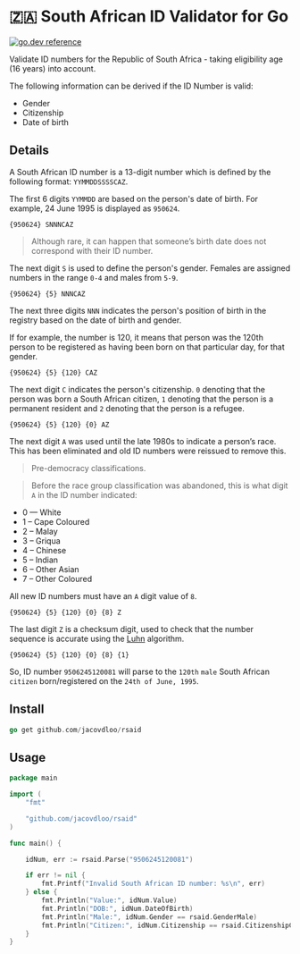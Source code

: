 # 🇿🇦 South African ID Validator for Go

[![go.dev reference](https://img.shields.io/badge/go.dev-reference-007d9c?logo=go&logoColor=white&style=flat-square)](https://pkg.go.dev/mod/github.com/jacovdloo/rsaid)

Validate ID numbers for the Republic of South Africa - taking eligibility age (16 years) into account.

The following information can be derived if the ID Number is valid:

- Gender
- Citizenship
- Date of birth

## Details

A South African ID number is a 13-digit number which is defined by the following format: `YYMMDDSSSSCAZ`.

The first 6 digits `YYMMDD` are based on the person's date of birth. For example, 24 June 1995 is displayed as `950624`.

`{950624} SNNNCAZ`

> Although rare, it can happen that someone’s birth date does not correspond with their ID number.

The next digit `S` is used to define the person's gender. Females are assigned numbers in the range `0-4` and males from `5-9`.

`{950624} {5} NNNCAZ`

The next three digits `NNN` indicates the person's position of birth in the registry based on the date of birth and gender.

If for example, the number is 120, it means that person was the 120th person to be registered as having been born on that particular day, for that gender.

`{950624} {5} {120} CAZ`

The next digit `C` indicates the person's citizenship. `0` denoting that the person was born a South African citizen, `1` denoting that the person is a permanent resident and `2` denoting that the person is a refugee.

`{950624} {5} {120} {0} AZ`

The next digit `A` was used until the late 1980s to indicate a person’s race. This has been eliminated and old ID numbers were reissued to remove this.

> Pre-democracy classifications.

> Before the race group classification was abandoned, this is what digit `A` in the ID number indicated:

- 0 — White
- 1 – Cape Coloured
- 2 – Malay
- 3 – Griqua
- 4 – Chinese
- 5 – Indian
- 6 – Other Asian
- 7 – Other Coloured

All new ID numbers must have an `A` digit value of `8`.

`{950624} {5} {120} {0} {8} Z`

The last digit `Z` is a checksum digit, used to check that the number sequence is accurate using the [Luhn](https://en.wikipedia.org/wiki/Luhn_algorithm) algorithm.

`{950624} {5} {120} {0} {8} {1}`

So, ID number `9506245120081` will parse to the `120th` `male` South African `citizen` born/registered on the `24th of June, 1995`.

## Install

```go
go get github.com/jacovdloo/rsaid
```

## Usage

```go
package main

import (
	"fmt"

	"github.com/jacovdloo/rsaid"
)

func main() {

	idNum, err := rsaid.Parse("9506245120081")

	if err != nil {
		fmt.Printf("Invalid South African ID number: %s\n", err)
	} else {
		fmt.Println("Value:", idNum.Value)                                     // Value: 9506245120081
		fmt.Println("DOB:", idNum.DateOfBirth)                                 // DOB: 1995-06-24 00:00:00 +0200 SAST
		fmt.Println("Male:", idNum.Gender == rsaid.GenderMale)                 // Male: true
		fmt.Println("Citizen:", idNum.Citizenship == rsaid.CitizenshipCitizen) // Citizen: true
	}
}
```
